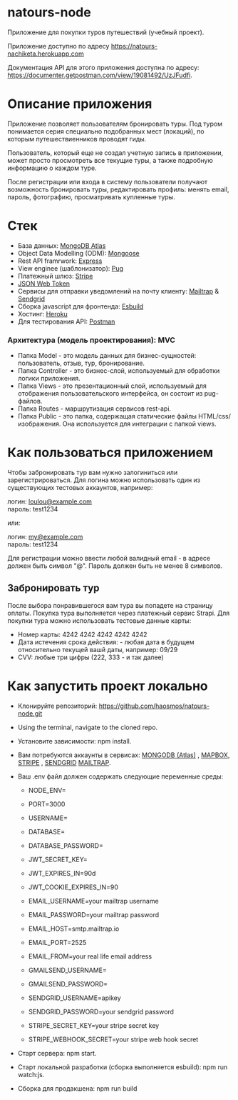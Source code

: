 # natours-node

Приложение для покупки туров путешествий (учебный проект).

Приложение доступно по адресу https://natours-nachiketa.herokuapp.com

Документация API для этого приложения доступна по
адресу: https://documenter.getpostman.com/view/19081492/UzJFudfi.

# Описание приложения

Приложение позволяет пользователям бронировать туры. Под туром понимается серия
специально подобранных мест (локаций), по которым путешествиенников проводят
гиды.

Пользователь, который еще не создал учетную запись в приложении, может просто
просмотреть все текущие туры, а также подробную информацию о каждом туре.

После регистрации или входа в систему пользователи получают возможность
бронировать туры, редактировать профиль: менять email, пароль, фотографию,
просматривать купленные туры.

# Стек

- База данных: [MongoDB Atlas](https://www.mongodb.com/cloud/atlas)
- Object Data Modelling (ODM): [Mongoose](https://mongoosejs.com/)
- Rest API framrwork: [Express](http://expressjs.com/)
- View enginee (шаблонизатор): [Pug](https://pugjs.org/api/getting-started.html)
- Платежный шлюз: [Stripe](https://stripe.com/)
- [JSON Web Token](https://jwt.io/)
- Сервисы для отправки уведомлений на почту
  клиенту: [Mailtrap](https://mailtrap.io/) & [Sendgrid](https://sendgrid.com/)
- Сборка javascript для фронтенда: [Esbuild](https://esbuild.github.io/)
- Хостинг: [Heroku](https://www.heroku.com/)
- Для тестирования API: [Postman](https://www.getpostman.com/)

### Архитектура (модель проектирования): MVC

- Папка Model - это модель данных для бизнес-сущностей: пользователь, отзыв,
  тур, бронирование.
- Папка Controller - это бизнес-слой, используемый для обработки логики
  приложения.
- Папка Views - это презентационный слой, используемый для отображения
  пользовательского интерфейса, он состоит из pug-файлов.
- Папка Routes - маршрутизация сервисов rest-api.
- Папка Public - это папка, содержащая статические файлы HTML/css/изображения.
  Она используется для интеграции с папкой views.

# Как пользоваться приложением

Чтобы забронировать тур вам нужно залогиниться или зарегистрироваться. Для
логина можно использовать один из существующих тестовых аккаунтов, например:

логин: loulou@example.com\
пароль: test1234

или:

логин: my@example.com\
пароль: test1234

Для регистрации можно ввести любой валидный email - в адресе должен быть
символ "@". Пароль должен быть не менее 8 символов.

## Забронировать тур

После выбора понравившегося вам тура вы попадете на страницу оплаты. Покупка
тура выполняется через платежный сервис Strapi.
Для покупки тура можно использовать тестовые данные карты:

- Номер карты: 4242 4242 4242 4242 4242
- Дата истечения срока действия: - любая дата в будущем относительно текущей
  вашй даты, например: 09/29
- CVV: любые три цифры (222, 333 - и так далее)

# Как запустить проект локально

* Клонируйте репозиторий: https://github.com/haosmos/natours-node.git
* Using the terminal, navigate to the cloned repo.
* Установите зависимости: npm install.
* Вам потребуются аккаунты в
  сервисах: [MONGODB (Atlas)](https://www.mongodb.com/atlas)
  , [MAPBOX](https://www.mapbox.com/), [STRIPE](https://stripe.com/en-fi)
  , [SENDGRID](https://sendgrid.com/) [MAILTRAP](https://mailtrap.io/).
* Ваш .env файл должен содержать следующие переменные среды:
  * NODE_ENV=
  * PORT=3000
  
  * USERNAME=
  * DATABASE=
  * DATABASE_PASSWORD=
  * JWT_SECRET_KEY=
  * JWT_EXPIRES_IN=90d
  * JWT_COOKIE_EXPIRES_IN=90
  
  * EMAIL_USERNAME=your mailtrap username
  * EMAIL_PASSWORD=your mailtrap password
  * EMAIL_HOST=smtp.mailtrap.io
  * EMAIL_PORT=2525
  * EMAIL_FROM=your real life email address
  * GMAILSEND_USERNAME=
  * GMAILSEND_PASSWORD=
  
  * SENDGRID_USERNAME=apikey
  * SENDGRID_PASSWORD=your sendgrid password
  
  * STRIPE_SECRET_KEY=your stripe secret key
  * STRIPE_WEBHOOK_SECRET=your stripe web hook secret

* Старт сервера: npm start.
* Старт локальной разработки (сборка выполняется esbuild): npm run watch:js.
* Сборка для продакшена: npm run build
